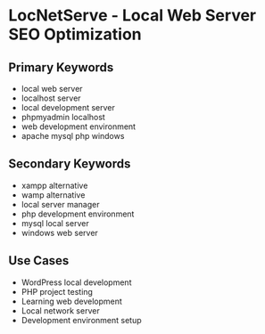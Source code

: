# LocNetServe - Local Web Server SEO Optimization

## Primary Keywords
- local web server
- localhost server
- local development server
- phpmyadmin localhost
- web development environment
- apache mysql php windows

## Secondary Keywords
- xampp alternative
- wamp alternative  
- local server manager
- php development environment
- mysql local server
- windows web server

## Use Cases
- WordPress local development
- PHP project testing
- Learning web development
- Local network server
- Development environment setup